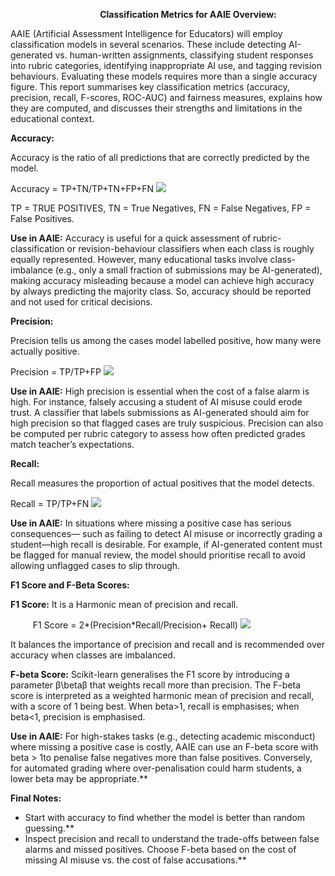 ﻿`                    `**Classification Metrics for AAIE Overview:** 

AAIE  (Artificial  Assessment  Intelligence  for  Educators)  will  employ  classification models in several scenarios. These include detecting AI-generated vs. human-written assignments,  classifying  student  responses  into  rubric  categories,  identifying inappropriate AI  use,  and  tagging  revision  behaviours.  Evaluating  these  models requires more than a single accuracy figure. This report summarises key classification metrics (accuracy, precision, recall, F-scores, ROC-AUC) and fairness measures, explains how they are computed, and discusses their strengths and limitations in the educational context. 

**Accuracy:** 

Accuracy is the ratio of all predictions that are correctly predicted by the model. 

Accuracy =      TP+TN/TP+TN+FP+FN ![](Aspose.Words.5469efaf-aea8-4a91-9b24-6c888e5f2dee.001.png)

TP = TRUE POSITIVES, TN = True Negatives, FN = False Negatives, FP = False Positives. 

**Use in AAIE:** Accuracy is useful for a quick assessment of rubric-classification or revision-behaviour  classifiers  when  each  class  is  roughly  equally  represented. However, many educational tasks involve class-imbalance (e.g., only a small fraction of submissions may be AI-generated), making accuracy misleading because a model can achieve high accuracy by always predicting the majority class. So, accuracy should be reported and not used for critical decisions. 

**Precision:** 

Precision tells us among the cases model labelled positive, how many were actually positive. 

Precision = TP/TP+FP ![](Aspose.Words.5469efaf-aea8-4a91-9b24-6c888e5f2dee.002.png)

**Use in AAIE:** High precision is essential when the cost of a false alarm is high. For instance, falsely accusing a student of AI misuse could erode trust. A classifier that labels submissions as AI-generated should aim for high precision so that flagged cases are truly suspicious. Precision can also be computed per rubric category to assess how often predicted grades match teacher’s expectations. 

**Recall:** 

Recall measures the proportion of actual positives that the model detects. 

Recall = TP/TP+FN ![](Aspose.Words.5469efaf-aea8-4a91-9b24-6c888e5f2dee.003.png)

**Use in AAIE:** In situations where missing a positive case has serious consequences— such as failing to detect AI misuse or incorrectly grading a student—high recall is desirable. For example, if AI-generated content must be flagged for manual review, the model should prioritise recall to avoid allowing unflagged cases to slip through. 

**F1 Score and F-Beta Scores:** 

**F1 Score:** It is a Harmonic mean of precision and recall. 

`     `F1 Score  = 2\*(Precision\*Recall/Precision+ Recall) ![](Aspose.Words.5469efaf-aea8-4a91-9b24-6c888e5f2dee.004.png)

It balances the importance of precision and recall and is recommended over accuracy when classes are imbalanced. 

**F-beta  Score:**  Scikit-learn  generalises  the  F1  score  by  introducing  a  parameter β\betaβ that weights recall more than precision. The F-beta score is interpreted as a weighted harmonic mean of precision and recall, with a score of 1 being best. When beta>1, recall is emphasises; when beta<1, precision is emphasised. 

**Use in AAIE:** For high-stakes tasks (e.g., detecting academic misconduct) where missing a positive case is costly, AAIE can use an F-beta score with beta > 1to penalise false negatives more than false positives. Conversely, for automated grading where over-penalisation could harm students, a lower beta may be appropriate.** 

**Final Notes:** 

- Start with accuracy to find whether the model is better than random guessing.** 
- Inspect precision and recall to understand the trade-offs between false alarms and missed positives. Choose F-beta based on the cost of missing AI misuse vs. the cost of false accusations.** 
